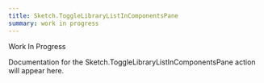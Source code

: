 ```yaml
---
title: Sketch.ToggleLibraryListInComponentsPane
summary: work in progress
---
```


Work In Progress

Documentation for the Sketch.ToggleLibraryListInComponentsPane action will appear here.
